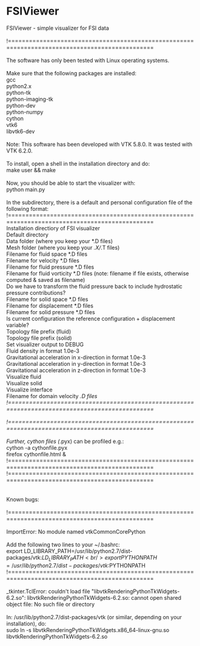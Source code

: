 # FSIViewer
FSIViewer - simple visualizer for FSI data  <br />
 <br />
!=============================================================================================== <br />
 <br />
The software has only been tested with Linux operating systems. <br />
 <br />
Make sure that the following packages are installed: <br />
gcc <br />
python2.x <br />
python-tk <br />
python-imaging-tk <br />
python-dev <br />
python-numpy <br />
cython <br />
vtk6 <br />
libvtk6-dev <br />
 <br />
Note: This software has been developed with VTK 5.8.0. It was tested with VTK 6.2.0. <br />
 <br />
To install, open a shell in the installation directory and do: <br />
    make user && make <br />
 <br />
Now, you should be able to start the visualizer with: <br />
    python main.py <br />
 <br />
In the subdirectory, there is a default and personal configuration file of the following format: <br />
!=============================================================================================== <br />
Installation directiory of FSI visualizer <br />
Default directory <br />
Data folder (where you keep your *.D files) <br />
Mesh folder (where you keep your *.X/*.T files) <br />
Filename for fluid space *.D files <br />
Filename for velocity *.D files <br />
Filename for fluid pressure *.D files <br />
Filename for fluid vorticity *.D files (note: filename if file exists, otherwise computed & saved as filename) <br />
Do we have to transform the fluid pressure back to include hydrostatic pressure contributions? <br />
Filename for solid space *.D files <br />
Filename for displacement *.D files <br />
Filename for solid pressure *.D files <br />
Is current configuration the reference configuration + displacement variable? <br />
Topology file prefix (fluid) <br />
Topology file prefix (solid) <br />
Set visualizer output to DEBUG <br />
Fluid density in format 1.0e-3 <br />
Gravitational acceleration in x-direction in format 1.0e-3 <br />
Gravitational acceleration in y-direction in format 1.0e-3 <br />
Gravitational acceleration in z-direction in format 1.0e-3 <br />
Visualize fluid <br />
Visualize solid <br />
Visualize interface <br />
Filename for domain velocity *.D files <br />
!=============================================================================================== <br />
 <br />
!=============================================================================================== <br />
 <br />
Further, cython files (*.pyx) can be profiled e.g.: <br />
  cython -a cythonfile.pyx <br />
  firefox cythonfile.html & <br />
!=============================================================================================== <br />
!=============================================================================================== <br />
 <br />
 <br />
Known bugs:
 <br />
 <br />
!=============================================================================================== <br />
 <br />
ImportError: No module named vtkCommonCorePython <br />
 <br />
Add the following two lines to your ~/.bashrc:
 <br />
export LD_LIBRARY_PATH=/usr/lib/python2.7/dist-packages/vtk:$LD_LIBRARY_PATH
 <br />
export PYTHONPATH=/usr/lib/python2.7/dist-packages/vtk:$PYTHONPATH
 <br />
!=============================================================================================== <br />
 <br />
_tkinter.TclError: couldn't load file "libvtkRenderingPythonTkWidgets-6.2.so": libvtkRenderingPythonTkWidgets-6.2.so: cannot open shared object file: No such file or directory
 <br />
 <br />
In: /usr/lib/python2.7/dist-packages/vtk (or similar, depending on your installation), do:
 <br />
sudo ln -s libvtkRenderingPythonTkWidgets.x86_64-linux-gnu.so libvtkRenderingPythonTkWidgets-6.2.so
 <br />
 <br />
